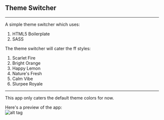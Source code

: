 ## Theme Switcher ##
---
A simple theme switcher which uses:  
1. HTML5 Boilerplate  
2. SASS  

The theme switcher will cater the ff styles:  
1. Scarlet Fire  
2. Bright Orange  
3. Happy Lemon  
4. Nature's Fresh  
5. Calm Vibe  
6. Slurpee Royale  

---
This app only caters the default theme colors for now.  

Here's a preview of the app:  
![alt tag](https://raw.github.com/iamblacksheep/001_theme_switcher/preview.PNG)
